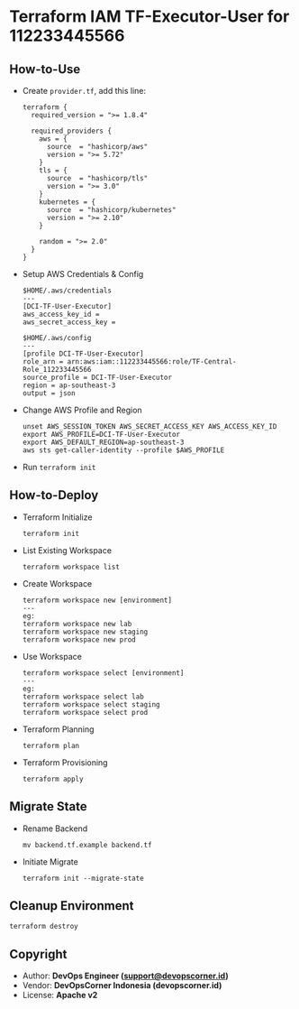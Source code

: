 # Terraform IAM TF-Executor-User for 112233445566

## How-to-Use

- Create `provider.tf`, add this line:

  ```
  terraform {
    required_version = ">= 1.8.4"

    required_providers {
      aws = {
        source  = "hashicorp/aws"
        version = ">= 5.72"
      }
      tls = {
        source  = "hashicorp/tls"
        version = ">= 3.0"
      }
      kubernetes = {
        source  = "hashicorp/kubernetes"
        version = ">= 2.10"
      }

      random = ">= 2.0"
    }
  }
  ```

- Setup AWS Credentials & Config

  ```
  $HOME/.aws/credentials
  ---
  [DCI-TF-User-Executor]
  aws_access_key_id =
  aws_secret_access_key =

  $HOME/.aws/config
  ---
  [profile DCI-TF-User-Executor]
  role_arn = arn:aws:iam::112233445566:role/TF-Central-Role_112233445566
  source_profile = DCI-TF-User-Executor
  region = ap-southeast-3
  output = json
  ```

- Change AWS Profile and Region

  ```
  unset AWS_SESSION_TOKEN AWS_SECRET_ACCESS_KEY AWS_ACCESS_KEY_ID
  export AWS_PROFILE=DCI-TF-User-Executor
  export AWS_DEFAULT_REGION=ap-southeast-3
  aws sts get-caller-identity --profile $AWS_PROFILE
  ```

- Run `terraform init`


## How-to-Deploy

- Terraform Initialize

  ```
  terraform init
  ```

- List Existing Workspace

  ```
  terraform workspace list
  ```

- Create Workspace

  ```
  terraform workspace new [environment]
  ---
  eg:
  terraform workspace new lab
  terraform workspace new staging
  terraform workspace new prod
  ```

- Use Workspace

  ```
  terraform workspace select [environment]
  ---
  eg:
  terraform workspace select lab
  terraform workspace select staging
  terraform workspace select prod
  ```

- Terraform Planning

  ```
  terraform plan
  ```

- Terraform Provisioning

  ```
  terraform apply
  ```

## Migrate State

- Rename Backend

  ```
  mv backend.tf.example backend.tf
  ```

- Initiate Migrate

  ```
  terraform init --migrate-state
  ```

## Cleanup Environment

```
terraform destroy
```

## Copyright

- Author: **DevOps Engineer (support@devopscorner.id)**
- Vendor: **DevOpsCorner Indonesia (devopscorner.id)**
- License: **Apache v2**
